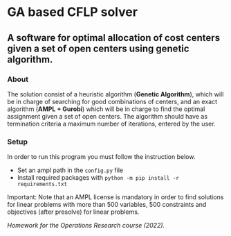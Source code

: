 # GA based CFLP solver

## A software for optimal allocation of cost centers given a set of open centers using genetic algorithm.

### About

The solution consist of a heuristic algorithm (**Genetic Algorithm**), which will be in charge of searching for good combinations of centers, and an exact algorithm (**AMPL + Gurobi**) which will be in charge to find the optimal assignment given a set of open centers. The algorithm should have as termination criteria a maximum number of iterations, entered by the user.

### Setup
In order to run this program you must follow the instruction below.

- Set an ampl path in the ```config.py``` file
- Install required packages with ```python -m pip install -r requirements.txt```

Important: Note that an AMPL license is mandatory in order to find solutions for linear problems with more than 500 variables, 500 constraints and objectives (after presolve) for linear problems.


*Homework for the Operations Research course (2022).*
